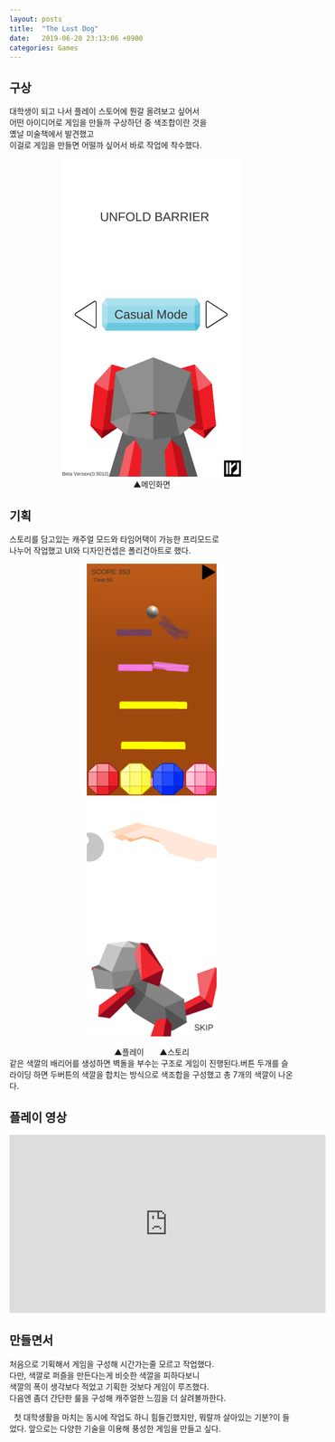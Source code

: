 ```yaml
---
layout: posts
title:  "The Lost Dog"
date:   2019-06-20 23:13:06 +0900
categories: Games
---
```

구상
---
대학생이 되고 나서 플레이 스토어에 뭔갈 올려보고 싶어서  
어떤 아이디어로 게임을 만들까 구상하던 중 색조합이란 것을  
옜날 미술책에서 발견했고   
이걸로 게임을 만들면 어떨까 싶어서 바로 작업에 착수했다.  

<center><img src="\assets\images\LostDog_main.png" alt="LostDog_main" style="zoom:55%;" /></center>

<center><figcaption>▲메인화면</figcaption></center>  

기획
---
스토리를 담고있는 캐주얼 모드와 타임어택이 가능한 프리모드로  
나누어 작업했고 UI와 디자인컨셉은 폴리건아트로 했다.  

<center><img src="\assets\images\LostDog_play.jpg" alt="LostDog_play" style="zoom:40%;" />

<img src="\assets\images\LostDOg_story.png" alt="LostDOg_story" style="zoom:40%;" /></center>
<center><figcaption>▲플레이 &nbsp;&nbsp;&nbsp;&nbsp;&nbsp;&nbsp;▲스토리</figcaption></center>
같은 색깔의 배리어를 생성하면 벽돌을 부수는 구조로   
게임이 진행된다.버튼 두개를 슬라이딩 하면  
두버튼의 색깔을 합치는 방식으로 색조합을 구성했고  
총 7개의 색깔이 나온다.  

플레이 영상
---
<iframe width="560" height="315" src="https://www.youtube.com/embed/BXyJlmAFsTE" frameborder="0" allow="accelerometer; autoplay; encrypted-media; gyroscope; picture-in-picture" allowfullscreen></iframe>  

만들면서
---
처음으로 기획해서 게임을 구성해 시간가는줄 모르고 작업했다.  
다만, 색깔로 퍼즐을 만든다는게 비슷한 색깔을 피하다보니  
색깔의 폭이 생각보다 적었고 기획한 것보다 게임이 루즈했다.  
다음엔 좀더 간단한 룰을 구성해 캐주얼한 느낌을 더 살려볼까한다.  

&nbsp; 첫 대학생활을 마치는 동시에 작업도 하니 힘들긴했지만, 뭐랄까 살아있는 기분?이 들었다. 앞으로는 다양한 기술을 이용해 풍성한 게임을 만들고 싶다.

